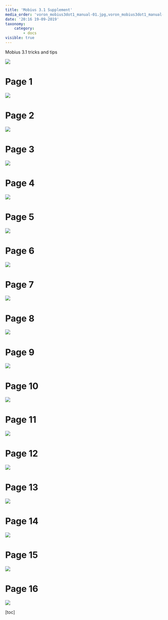 ```yaml
---
title: 'Mobius 3.1 Supplement'
media_order: 'voron_mobius3dot1_manual-01.jpg,voron_mobius3dot1_manual-02.jpg,voron_mobius3dot1_manual-03.jpg,voron_mobius3dot1_manual-04.jpg,voron_mobius3dot1_manual-05.jpg,voron_mobius3dot1_manual-06.jpg,voron_mobius3dot1_manual-07.jpg,voron_mobius3dot1_manual-08.jpg,voron_mobius3dot1_manual-09.jpg,voron_mobius3dot1_manual-10.jpg,voron_mobius3dot1_manual-11.jpg,voron_mobius3dot1_manual-12.jpg,voron_mobius3dot1_manual-13.jpg,voron_mobius3dot1_manual-14.jpg,voron_mobius3dot1_manual-15.jpg,voron_mobius3dot1_manual-16.jpg,voron_mobius3dot1_manual-17.jpg'
date: '20:16 19-09-2019'
taxonomy:
    category:
        - docs
visible: true
---
```


Mobius 3.1 tricks and tips

![](voron_mobius3dot1_manual-01.jpg)

# Page 1

![](voron_mobius3dot1_manual-02.jpg)

# Page 2

![](voron_mobius3dot1_manual-03.jpg)


# Page 3

![](voron_mobius3dot1_manual-04.jpg)


# Page 4

![](voron_mobius3dot1_manual-05.jpg)


# Page 5

![](voron_mobius3dot1_manual-06.jpg)


# Page 6

![](voron_mobius3dot1_manual-07.jpg)


# Page 7

![](voron_mobius3dot1_manual-08.jpg)


# Page 8

![](voron_mobius3dot1_manual-09.jpg)


# Page 9

![](voron_mobius3dot1_manual-10.jpg)


# Page 10

![](voron_mobius3dot1_manual-11.jpg)


# Page 11

![](voron_mobius3dot1_manual-12.jpg)


# Page 12

![](voron_mobius3dot1_manual-13.jpg)

# Page 13

![](voron_mobius3dot1_manual-14.jpg)


# Page 14

![](voron_mobius3dot1_manual-15.jpg)


# Page 15

![](voron_mobius3dot1_manual-16.jpg)


# Page 16

![](voron_mobius3dot1_manual-17.jpg)

[toc]

